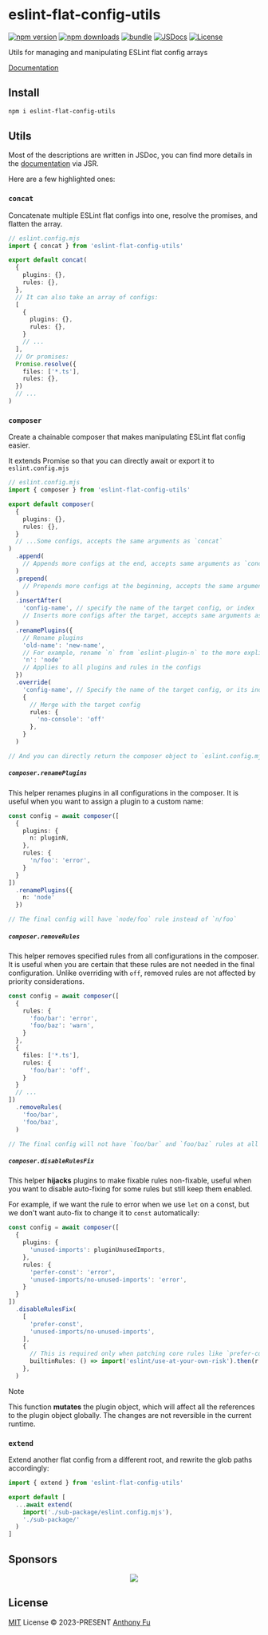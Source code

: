 # eslint-flat-config-utils

[![npm version][npm-version-src]][npm-version-href]
[![npm downloads][npm-downloads-src]][npm-downloads-href]
[![bundle][bundle-src]][bundle-href]
[![JSDocs][jsdocs-src]][jsdocs-href]
[![License][license-src]][license-href]

Utils for managing and manipulating ESLint flat config arrays

[Documentation](https://jsr.io/@antfu/eslint-flat-config-utils/doc)

## Install

```bash
npm i eslint-flat-config-utils
```

## Utils

Most of the descriptions are written in JSDoc, you can find more details in the [documentation](https://jsr.io/@antfu/eslint-flat-config-utils/doc) via JSR.

Here are a few highlighted ones:

### `concat`

Concatenate multiple ESLint flat configs into one, resolve the promises, and flatten the array.

```ts
// eslint.config.mjs
import { concat } from 'eslint-flat-config-utils'

export default concat(
  {
    plugins: {},
    rules: {},
  },
  // It can also take an array of configs:
  [
    {
      plugins: {},
      rules: {},
    }
    // ...
  ],
  // Or promises:
  Promise.resolve({
    files: ['*.ts'],
    rules: {},
  })
  // ...
)
```

### `composer`

Create a chainable composer that makes manipulating ESLint flat config easier.

It extends Promise so that you can directly await or export it to `eslint.config.mjs`

```ts
// eslint.config.mjs
import { composer } from 'eslint-flat-config-utils'

export default composer(
  {
    plugins: {},
    rules: {},
  }
  // ...Some configs, accepts the same arguments as `concat`
)
  .append(
    // Appends more configs at the end, accepts same arguments as `concat`
  )
  .prepend(
    // Prepends more configs at the beginning, accepts the same arguments as `concat`
  )
  .insertAfter(
    'config-name', // specify the name of the target config, or index
    // Inserts more configs after the target, accepts same arguments as `concat`
  )
  .renamePlugins({
    // Rename plugins
    'old-name': 'new-name',
    // For example, rename `n` from `eslint-plugin-n` to the more explicit prefix `node`
    'n': 'node'
    // Applies to all plugins and rules in the configs
  })
  .override(
    'config-name', // Specify the name of the target config, or its index
    {
      // Merge with the target config
      rules: {
        'no-console': 'off'
      },
    }
  )

// And you can directly return the composer object to `eslint.config.mjs`
```

##### `composer.renamePlugins`

This helper renames plugins in all configurations in the composer. It is useful when you want to assign a plugin to a custom name:

```ts
const config = await composer([
  {
    plugins: {
      n: pluginN,
    },
    rules: {
      'n/foo': 'error',
    }
  }
])
  .renamePlugins({
    n: 'node'
  })

// The final config will have `node/foo` rule instead of `n/foo`
```

##### `composer.removeRules`

This helper removes specified rules from all configurations in the composer. It is useful when you are certain that these rules are not needed in the final configuration. Unlike overriding with `off`, removed rules are not affected by priority considerations.

```ts
const config = await composer([
  {
    rules: {
      'foo/bar': 'error',
      'foo/baz': 'warn',
    }
  },
  {
    files: ['*.ts'],
    rules: {
      'foo/bar': 'off',
    }
  }
  // ...
])
  .removeRules(
    'foo/bar',
    'foo/baz',
  )

// The final config will not have `foo/bar` and `foo/baz` rules at all
```

##### `composer.disableRulesFix`

This helper **hijacks** plugins to make fixable rules non-fixable, useful when you want to disable auto-fixing for some rules but still keep them enabled.

For example, if we want the rule to error when we use `let` on a const, but we don't want auto-fix to change it to `const` automatically:

```ts
const config = await composer([
  {
    plugins: {
      'unused-imports': pluginUnusedImports,
    },
    rules: {
      'perfer-const': 'error',
      'unused-imports/no-unused-imports': 'error',
    }
  }
])
  .disableRulesFix(
    [
      'prefer-const',
      'unused-imports/no-unused-imports',
    ],
    {
      // This is required only when patching core rules like `prefer-const` (rules without a plugin prefix)
      builtinRules: () => import('eslint/use-at-your-own-risk').then(r => r.builtinRules),
    },
  )
```

> [!NOTE]
> This function **mutates** the plugin object, which will affect all the references to the plugin object globally. The changes are not reversible in the current runtime.

### `extend`

Extend another flat config from a different root, and rewrite the glob paths accordingly:

```ts
import { extend } from 'eslint-flat-config-utils'

export default [
  ...await extend(
    import('./sub-package/eslint.config.mjs'),
    './sub-package/'
  )
]
```

## Sponsors

<p align="center">
  <a href="https://cdn.jsdelivr.net/gh/antfu/static/sponsors.svg">
    <img src='https://cdn.jsdelivr.net/gh/antfu/static/sponsors.svg'/>
  </a>
</p>

## License

[MIT](./LICENSE) License © 2023-PRESENT [Anthony Fu](https://github.com/antfu)

<!-- Badges -->

[npm-version-src]: https://img.shields.io/npm/v/eslint-flat-config-utils?style=flat&colorA=080f12&colorB=1fa669
[npm-version-href]: https://npmjs.com/package/eslint-flat-config-utils
[npm-downloads-src]: https://img.shields.io/npm/dm/eslint-flat-config-utils?style=flat&colorA=080f12&colorB=1fa669
[npm-downloads-href]: https://npmjs.com/package/eslint-flat-config-utils
[bundle-src]: https://img.shields.io/bundlephobia/minzip/eslint-flat-config-utils?style=flat&colorA=080f12&colorB=1fa669&label=minzip
[bundle-href]: https://bundlephobia.com/result?p=eslint-flat-config-utils
[license-src]: https://img.shields.io/github/license/antfu/eslint-flat-config-utils.svg?style=flat&colorA=080f12&colorB=1fa669
[license-href]: https://github.com/antfu/eslint-flat-config-utils/blob/main/LICENSE
[jsdocs-src]: https://img.shields.io/badge/jsdocs-reference-080f12?style=flat&colorA=080f12&colorB=1fa669
[jsdocs-href]: https://www.jsdocs.io/package/eslint-flat-config-utils
